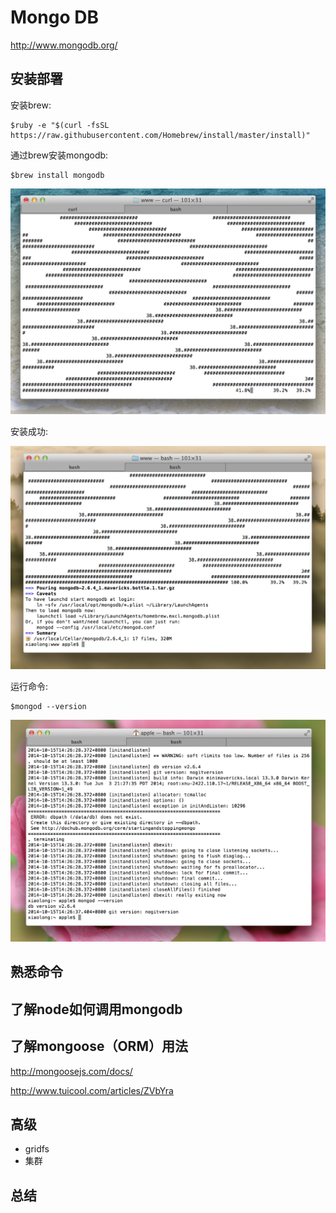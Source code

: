 # Mongo DB

http://www.mongodb.org/

## 安装部署

安装brew:
	
	$ruby -e "$(curl -fsSL https://raw.githubusercontent.com/Homebrew/install/master/install)"
	
通过brew安装mongodb:

	$brew install mongodb
	
![Mou icon](./images/mongodb1.jpg)

安装成功:

![Mou icon](./images/mongodb2.jpg)

运行命令:

	$mongod --version
	
![Mou icon](./images/mongodb3.jpg)

## 熟悉命令


## 了解node如何调用mongodb


## 了解mongoose（ORM）用法
http://mongoosejs.com/docs/

http://www.tuicool.com/articles/ZVbYra
## 高级

- gridfs
- 集群
## 总结


